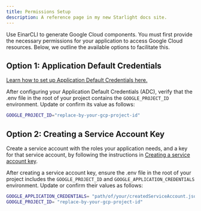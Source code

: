 ```yaml
---
title: Permissions Setup
description: A reference page in my new Starlight docs site.
---
```

Use EinarCLI to generate Google Cloud components. You must first provide the necessary permissions for your application to access Google Cloud resources. Below, we outline the available options to facilitate this.

## Option 1: Application Default Credentials
[Learn how to set up Application Default Credentials here.](https://cloud.google.com/docs/authentication/provide-credentials-adc)

After configuring your Application Default Credentials (ADC), verify that the .env file in the root of your project contains the `GOOGLE_PROJECT_ID` environment. Update or confirm its value as follows:

```sh
GOOGLE_PROJECT_ID="replace-by-your-gcp-project-id"
```

## Option 2: Creating a Service Account Key
Create a service account with the roles your application needs, and a key for that service account, by following the instructions in [Creating a service account key](https://cloud.google.com/iam/docs/creating-managing-service-account-keys#creating).

After creating a service account key, ensure the .env file in the root of your project includes the  `GOOGLE_PROJECT_ID` and `GOOGLE_APPLICATION_CREDENTIALS` environment. Update or confirm their values as follows:
```sh
GOOGLE_APPLICATION_CREDENTIALS= "path/of/your/createdServiceAccount.json"
GOOGLE_PROJECT_ID= "replace-by-your-gcp-project-id"
```

